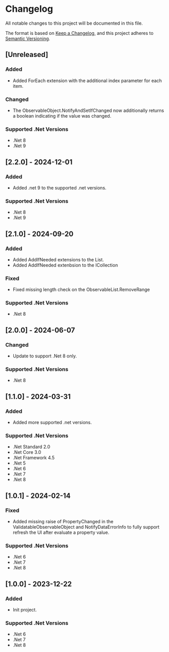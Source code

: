 # Changelog

All notable changes to this project will be documented in this file.

The format is based on [Keep a Changelog](https://keepachangelog.com/en/1.1.0/),
and this project adheres to [Semantic Versioning](https://semver.org/spec/v2.0.0.html).

## [Unreleased]
### Added
- Added ForEach extension with the additional index parameter for each item.
### Changed
- The ObservableObject.NotifyAndSetIfChanged now additionally returns a boolean indicating if the value was changed.
### Supported .Net Versions
- .Net 8
- .Net 9

## [2.2.0] - 2024-12-01
### Added
- Added .net 9 to the supported .net versions.
### Supported .Net Versions
- .Net 8
- .Net 9

## [2.1.0] - 2024-09-20
### Added
- Added AddIfNeeded extensions to the List.
- Added AddIfNeeded extenbsion to the ICollection
### Fixed
- Fixed missing length check on the ObservableList.RemoveRange
### Supported .Net Versions
- .Net 8

## [2.0.0] - 2024-06-07
### Changed
- Update to support .Net 8 only.
### Supported .Net Versions
- .Net 8

## [1.1.0] - 2024-03-31
### Added
- Added more supported .net versions.
### Supported .Net Versions
- .Net Standard 2.0
- .Net Core 3.0
- .Net Framework 4.5
- .Net 5
- .Net 6
- .Net 7
- .Net 8

## [1.0.1] - 2024-02-14
### Fixed
- Added missing raise of PropertyChanged in the ValidatableObservableObject and NotifyDataErrorInfo to fully support refresh the UI after evaluate a property value.
### Supported .Net Versions
- .Net 6
- .Net 7
- .Net 8

## [1.0.0] - 2023-12-22
### Added
- Init project.
### Supported .Net Versions
- .Net 6
- .Net 7
- .Net 8
